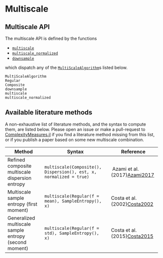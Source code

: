 # Multiscale

## Multiscale API

The multiscale API is defined by the functions

- [`multiscale`](@ref)
- [`multiscale_normalized`](@ref)
- [`downsample`](@ref)

which dispatch any of the [`MultiScaleAlgorithm`](@ref)s listed below.

```@docs
MultiScaleAlgorithm
Regular
Composite
downsample
multiscale
multiscale_normalized
```

## Available literature methods

A non-exhaustive list of literature methods, and the syntax to compute them, are listed
below. Please open an issue or make a pull-request to
[ComplexityMeasures.jl](https://github.com/JuliaDynamics/ComplexityMeasures.jl) if you find a literature
method missing from this list, or if you publish a paper based on some new multiscale
combination.

| Method  | Syntax | Reference |
| ------------- | ------------- | ------------- |
| Refined composite multiscale dispersion entropy  | `multiscale(Composite(), Dispersion(), est, x, normalized = true)` | Azami et al. (2017)[Azami2017](@cite) |
| Multiscale sample entropy (first moment)              | `multiscale(Regular(f = mean), SampleEntropy(), x)` | Costa et al. (2002)[Costa2002](@cite) |
| Generalized multiscale sample entropy (second moment) | `multiscale(Regular(f = std), SampleEntropy(),  x)` | Costa et al. (2015)[Costa2015](@cite) |

